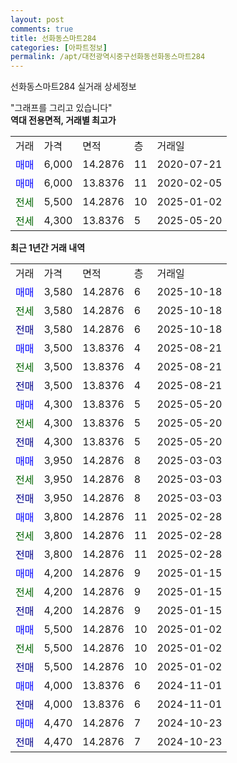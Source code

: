 ```yaml
---
layout: post
comments: true
title: 선화동스마트284
categories: [아파트정보]
permalink: /apt/대전광역시중구선화동선화동스마트284
---
```


선화동스마트284 실거래 상세정보

<script type="text/javascript">
  google.charts.load('current', {'packages':['line', 'corechart']});
  google.charts.setOnLoadCallback(drawChart);

  function drawChart() {
    var data = new google.visualization.DataTable();
    data.addColumn('date', '거래일');
    data.addColumn('number', "매매");
    data.addColumn('number', "전세");
    data.addColumn('number', "전매");

    data.addRows([[new Date(Date.parse("2025-10-18")), 3580, null, null], [new Date(Date.parse("2025-10-18")), null, 3580, null], [new Date(Date.parse("2025-10-18")), null, null, 3580], [new Date(Date.parse("2025-08-21")), 3500, null, null], [new Date(Date.parse("2025-08-21")), null, 3500, null], [new Date(Date.parse("2025-08-21")), null, null, 3500], [new Date(Date.parse("2025-05-20")), 4300, null, null], [new Date(Date.parse("2025-05-20")), null, 4300, null], [new Date(Date.parse("2025-05-20")), null, null, 4300], [new Date(Date.parse("2025-03-03")), 3950, null, null], [new Date(Date.parse("2025-03-03")), null, 3950, null], [new Date(Date.parse("2025-03-03")), null, null, 3950], [new Date(Date.parse("2025-02-28")), 3800, null, null], [new Date(Date.parse("2025-02-28")), null, 3800, null], [new Date(Date.parse("2025-02-28")), null, null, 3800], [new Date(Date.parse("2025-01-15")), 4200, null, null], [new Date(Date.parse("2025-01-15")), null, 4200, null], [new Date(Date.parse("2025-01-15")), null, null, 4200], [new Date(Date.parse("2025-01-02")), 5500, null, null], [new Date(Date.parse("2025-01-02")), null, 5500, null], [new Date(Date.parse("2025-01-02")), null, null, 5500], [new Date(Date.parse("2024-11-01")), 4000, null, null], [new Date(Date.parse("2024-11-01")), null, null, 4000], [new Date(Date.parse("2024-10-23")), 4470, null, null], [new Date(Date.parse("2024-10-23")), null, null, 4470]]);

    var options = {
      hAxis: {
        format: 'yyyy/MM/dd'
      },    
      lineWidth: 0,
      pointsVisible: true,    
      title: '최근 1년간 유형별 실거래가 분포',
      legend: { position: 'bottom' }
    };

    var formatter = new google.visualization.NumberFormat({pattern:'###,###'} );
    formatter.format(data, 1);
    formatter.format(data, 2);
    
    setTimeout(function() {
        var chart = new google.visualization.LineChart(document.getElementById('columnchart_material'));
        chart.draw(data, (options));
        document.getElementById('loading').style.display = 'none';
    }, 200);
  }
</script>


<div id="loading" style="z-index:20; display: block; margin-left: 0px">"그래프를 그리고 있습니다"</div>
<div id="columnchart_material" style="width: 95%; margin-left: 0px; display: block"></div>
<!-- contents start -->
<b>역대 전용면적, 거래별 최고가</b>
<table class="sortable">
    <tr>
      <td>거래</td>
      <td>가격</td>
      <td>면적</td>
      <td>층</td>
      <td>거래일</td>
    </tr>
        <tr>
          <td><a style="color: blue">매매</a></td>
          <td>6,000</td>
          <td>14.2876</td>
          <td>11</td>
          <td>2020-07-21</td>
        </tr>            <tr>
          <td><a style="color: blue">매매</a></td>
          <td>6,000</td>
          <td>13.8376</td>
          <td>11</td>
          <td>2020-02-05</td>
        </tr>        
        <tr>
              <td><a style="color: darkgreen">전세</a></td>
              <td>5,500</td>
              <td>14.2876</td>
              <td>10</td>
              <td>2025-01-02</td>
            </tr>            <tr>
              <td><a style="color: darkgreen">전세</a></td>
              <td>4,300</td>
              <td>13.8376</td>
              <td>5</td>
              <td>2025-05-20</td>
            </tr>        
    
</table>

<b>최근 1년간 거래 내역</b>

<table class="sortable">
    <tr>
      <td>거래</td>
      <td>가격</td>
      <td>면적</td>
      <td>층</td>
      <td>거래일</td>
    </tr>
    <tr>
      <td><a style="color: blue">매매</a></td>
      <td>3,580</td>
      <td>14.2876</td>
      <td>6</td>
      <td>2025-10-18</td>
    </tr>          <tr>
      <td><a style="color: darkgreen">전세</a></td>
      <td>3,580</td>
      <td>14.2876</td>
      <td>6</td>
      <td>2025-10-18</td>
    </tr>          <tr>
      <td><a style="color: darkblue">전매</a></td>
      <td>3,580</td>
      <td>14.2876</td>
      <td>6</td>
      <td>2025-10-18</td>
    </tr>          <tr>
      <td><a style="color: blue">매매</a></td>
      <td>3,500</td>
      <td>13.8376</td>
      <td>4</td>
      <td>2025-08-21</td>
    </tr>          <tr>
      <td><a style="color: darkgreen">전세</a></td>
      <td>3,500</td>
      <td>13.8376</td>
      <td>4</td>
      <td>2025-08-21</td>
    </tr>          <tr>
      <td><a style="color: darkblue">전매</a></td>
      <td>3,500</td>
      <td>13.8376</td>
      <td>4</td>
      <td>2025-08-21</td>
    </tr>          <tr>
      <td><a style="color: blue">매매</a></td>
      <td>4,300</td>
      <td>13.8376</td>
      <td>5</td>
      <td>2025-05-20</td>
    </tr>          <tr>
      <td><a style="color: darkgreen">전세</a></td>
      <td>4,300</td>
      <td>13.8376</td>
      <td>5</td>
      <td>2025-05-20</td>
    </tr>          <tr>
      <td><a style="color: darkblue">전매</a></td>
      <td>4,300</td>
      <td>13.8376</td>
      <td>5</td>
      <td>2025-05-20</td>
    </tr>          <tr>
      <td><a style="color: blue">매매</a></td>
      <td>3,950</td>
      <td>14.2876</td>
      <td>8</td>
      <td>2025-03-03</td>
    </tr>          <tr>
      <td><a style="color: darkgreen">전세</a></td>
      <td>3,950</td>
      <td>14.2876</td>
      <td>8</td>
      <td>2025-03-03</td>
    </tr>          <tr>
      <td><a style="color: darkblue">전매</a></td>
      <td>3,950</td>
      <td>14.2876</td>
      <td>8</td>
      <td>2025-03-03</td>
    </tr>          <tr>
      <td><a style="color: blue">매매</a></td>
      <td>3,800</td>
      <td>14.2876</td>
      <td>11</td>
      <td>2025-02-28</td>
    </tr>          <tr>
      <td><a style="color: darkgreen">전세</a></td>
      <td>3,800</td>
      <td>14.2876</td>
      <td>11</td>
      <td>2025-02-28</td>
    </tr>          <tr>
      <td><a style="color: darkblue">전매</a></td>
      <td>3,800</td>
      <td>14.2876</td>
      <td>11</td>
      <td>2025-02-28</td>
    </tr>          <tr>
      <td><a style="color: blue">매매</a></td>
      <td>4,200</td>
      <td>14.2876</td>
      <td>9</td>
      <td>2025-01-15</td>
    </tr>          <tr>
      <td><a style="color: darkgreen">전세</a></td>
      <td>4,200</td>
      <td>14.2876</td>
      <td>9</td>
      <td>2025-01-15</td>
    </tr>          <tr>
      <td><a style="color: darkblue">전매</a></td>
      <td>4,200</td>
      <td>14.2876</td>
      <td>9</td>
      <td>2025-01-15</td>
    </tr>          <tr>
      <td><a style="color: blue">매매</a></td>
      <td>5,500</td>
      <td>14.2876</td>
      <td>10</td>
      <td>2025-01-02</td>
    </tr>          <tr>
      <td><a style="color: darkgreen">전세</a></td>
      <td>5,500</td>
      <td>14.2876</td>
      <td>10</td>
      <td>2025-01-02</td>
    </tr>          <tr>
      <td><a style="color: darkblue">전매</a></td>
      <td>5,500</td>
      <td>14.2876</td>
      <td>10</td>
      <td>2025-01-02</td>
    </tr>          <tr>
      <td><a style="color: blue">매매</a></td>
      <td>4,000</td>
      <td>13.8376</td>
      <td>6</td>
      <td>2024-11-01</td>
    </tr>          <tr>
      <td><a style="color: darkblue">전매</a></td>
      <td>4,000</td>
      <td>13.8376</td>
      <td>6</td>
      <td>2024-11-01</td>
    </tr>          <tr>
      <td><a style="color: blue">매매</a></td>
      <td>4,470</td>
      <td>14.2876</td>
      <td>7</td>
      <td>2024-10-23</td>
    </tr>          <tr>
      <td><a style="color: darkblue">전매</a></td>
      <td>4,470</td>
      <td>14.2876</td>
      <td>7</td>
      <td>2024-10-23</td>
    </tr>      </table>
<!-- contents end -->    

